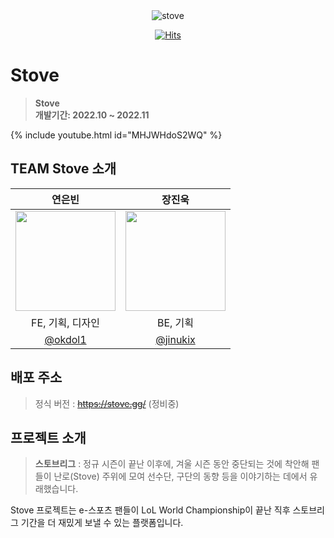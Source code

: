 <div align="center">
<img src="https://user-images.githubusercontent.com/76744586/216604815-07766e83-1338-46ce-bc7e-70e4fa88dac7.png" title="stove"/>

[![Hits](https://hits.seeyoufarm.com/api/count/incr/badge.svg?url=https%3A%2F%2Fgithub.com%2FStove-Org&count_bg=%23F54242&title_bg=%23000000&icon=&icon_color=%23E7E7E7&title=%F0%9F%94%A5Stove&edge_flat=false)](https://hits.seeyoufarm.com)
</div>

# Stove
> **Stove** <br/> **개발기간: 2022.10 ~ 2022.11**

{% include youtube.html id="MHJWHdoS2WQ" %}

## TEAM Stove 소개
|연은빈|장진욱|
|:--:|:--:|
|<img width="160px" src="https://avatars.githubusercontent.com/u/76744586?v=4"> | <img width="160px" src="https://avatars.githubusercontent.com/u/74256905?v=4" /> |
|FE, 기획, 디자인|BE, 기획|
|[@okdol1](https://github.com/okdol1)|[@jinukix](https://github.com/jinukix)|

## 배포 주소
> 정식 버전 : ~~https://stove.gg/~~ (정비중)

## 프로젝트 소개
> **스토브리그** : 정규 시즌이 끝난 이후에, 겨울 시즌 동안 중단되는 것에 착안해 팬들이 난로(Stove) 주위에 모여 선수단, 구단의 동향 등을 이야기하는 데에서 유래했습니다.

Stove 프로젝트는 e-스포츠 팬들이 LoL World Championship이 끝난 직후 스토브리그 기간을 더 재밌게 보낼 수 있는 플랫폼입니다.

